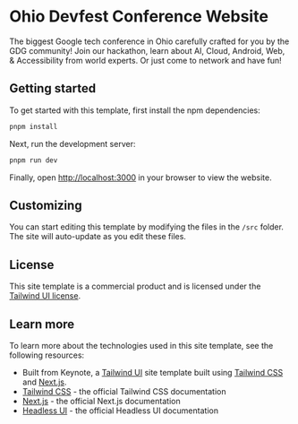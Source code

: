 # Ohio Devfest Conference Website

The biggest Google tech conference in Ohio carefully crafted for you
 by the GDG community! Join our hackathon, learn about AI, Cloud,
Android, Web, & Accessibility from world experts. Or just come to
network and have fun!

## Getting started

To get started with this template, first install the npm dependencies:

```bash
pnpm install
```

Next, run the development server:

```bash
pnpm run dev
```

Finally, open [http://localhost:3000](http://localhost:3000) in your browser to view the website.

## Customizing

You can start editing this template by modifying the files in the `/src` folder. The site will auto-update as you edit these files.

## License

This site template is a commercial product and is licensed under the [Tailwind UI license](https://tailwindui.com/license).

## Learn more

To learn more about the technologies used in this site template, see the following resources:

- Built from Keynote, a [Tailwind UI](https://tailwindui.com) site template built using [Tailwind CSS](https://tailwindcss.com) and [Next.js](https://nextjs.org).
- [Tailwind CSS](https://tailwindcss.com/docs) - the official Tailwind CSS documentation
- [Next.js](https://nextjs.org/docs) - the official Next.js documentation
- [Headless UI](https://headlessui.dev) - the official Headless UI documentation
